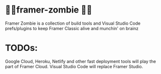 # 🧟‍♀️framer-zombie 🧟‍♂️

Framer Zombie is a collection of build tools and Visual Studio Code prefs/plugins to keep Framer Classic alive and munchin' on 
brainz

# TODOs:
Google Cloud, Heroku, Netlify and other fast deployment tools will play the part of Framer Cloud.
Visual Studio Code will replace Framer Studio.

